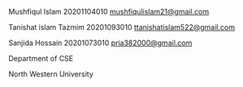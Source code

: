 Mushfiqul Islam
20201104010
mushfiqulislam21@gmail.com

Tanishat islam Tazmim
20201093010
ttanishatislam522@gmail.com

Sanjida Hossain
20201073010
pria382000@gmail.com

Department of CSE

North Western University


